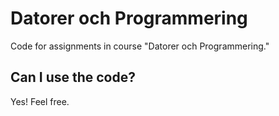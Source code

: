 # Datorer och Programmering

Code for assignments in course "Datorer och Programmering."

## Can I use the code?

Yes! Feel free.
